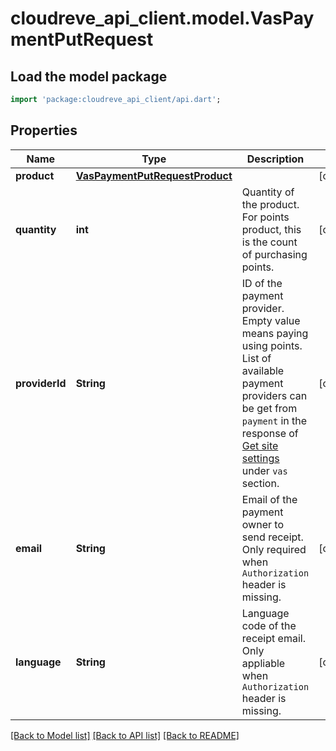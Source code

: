 # cloudreve_api_client.model.VasPaymentPutRequest

## Load the model package
```dart
import 'package:cloudreve_api_client/api.dart';
```

## Properties
Name | Type | Description | Notes
------------ | ------------- | ------------- | -------------
**product** | [**VasPaymentPutRequestProduct**](VasPaymentPutRequestProduct.md) |  | [optional] 
**quantity** | **int** | Quantity of the product. For points product, this is the count of purchasing points. | [optional] 
**providerId** | **String** | ID of the payment provider. Empty value means paying using points.  List of available payment providers can be get from `payment` in the response of [Get site settings](./get-site-settings-289489676e0) under `vas` section. | [optional] 
**email** | **String** | Email of the payment owner to send receipt. Only required when `Authorization` header is missing. | [optional] 
**language** | **String** | Language code of the receipt email. Only appliable when `Authorization` header is missing. | [optional] 

[[Back to Model list]](../README.md#documentation-for-models) [[Back to API list]](../README.md#documentation-for-api-endpoints) [[Back to README]](../README.md)


